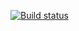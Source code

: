 [![Build status](https://ci.appveyor.com/api/projects/status/q92s9x4g5cvttwtp?svg=true)](https://ci.appveyor.com/project/ElizavetaShkryabiy/auto-hw6-t2-akita)

